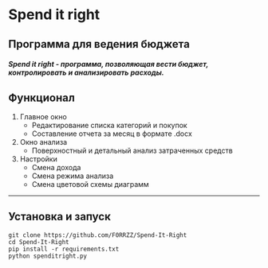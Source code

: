 # Spend it right
## Программа для ведения бюджета
##### Spend it right - программа, позволяющая вести бюджет, контролировать и анализировать расходы.
## Функционал
1. Главное окно
    * Редактирование списка категорий и покупок
    * Составление отчета за месяц в формате .docx
2. Окно анализа
    * Поверхностный и детальный анализ затраченных средств
3. Настройки
    * Смена дохода
    * Смена режима анализа
    * Смена цветовой схемы диаграмм

---
## Установка и запуск
```
git clone https://github.com/F0RRZZ/Spend-It-Right
cd Spend-It-Right
pip install -r requirements.txt
python spenditright.py
```

